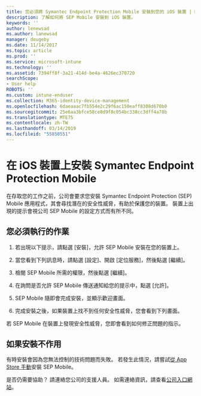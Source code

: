 ```yaml
---
title: 您必須將 Symantec Endpoint Protection Mobile 安裝到您的 iOS 裝置 | Microsoft Docs
description: 了解如何將 SEP Mobile 安裝到 iOS 裝置。
keywords: ''
author: lenewsad
ms.author: lanewsad
manager: dougeby
ms.date: 11/14/2017
ms.topic: article
ms.prod: ''
ms.service: microsoft-intune
ms.technology: ''
ms.assetid: 7394ff8f-3a21-414d-be4a-4626ec370720
searchScope:
- User help
ROBOTS: ''
ms.custom: intune-enduser
ms.collection: M365-identity-device-management
ms.openlocfilehash: 6daeaaac7fb554e2c29f6ac150eaff8308d670b0
ms.sourcegitcommit: 25e6aa3bfce58ce8d9f8c054bc338cc3dff4a78b
ms.translationtype: MTE75
ms.contentlocale: zh-TW
ms.lasthandoff: 03/14/2019
ms.locfileid: "55850551"
---
```

# <a name="install-symantec-endpoint-protection-mobile-on-your-ios-device"></a>在 iOS 裝置上安裝 Symantec Endpoint Protection Mobile

在存取您的工作之前，公司會要求您安裝 Symantec Endpoint Protection (SEP) Mobile 應用程式，其會尋找潛在的安全性威脅，有助於保護您的裝置。 裝置上出現的提示會視公司 SEP Mobile 的設定方式而有所不同。

## <a name="what-you-need-to-do"></a>您必須執行的作業

1.  若出現以下提示，請點選 [安裝]，允許 SEP Mobile 安裝在您的裝置上。

2. 當您看到下列訊息時，請點選 [設定]、開啟 [定位服務]，然後點選 [繼續]。

3. 檢閱 SEP Mobile 所需的權限，然後點選 [繼續]。

4. 在詢問是否允許 SEP Mobile 傳送通知給您的提示中，點選 [允許]。

5. SEP Mobile 隨即會完成安裝，並顯示歡迎畫面。

6. 完成安裝之後，如果裝置上找不到任何安全性威脅，您會看到下列畫面。

若 SEP Mobile 在裝置上發現安全性威脅，您即會看到如何修正問題的指示。

## <a name="if-the-installation-doesnt-work"></a>如果安裝不作用

有時安裝會因為您無法控制的技術問題而失敗。 若發生此情況，請嘗試[從 App Store 手動](https://itunes.apple.com/app/sep-mobile/id695620821)安裝 SEP Mobile。

是否仍需要協助？ 請連絡您公司的支援人員。 如需連絡資訊，請查看[公司入口網站](https://go.microsoft.com/fwlink/?linkid=2010980)。

